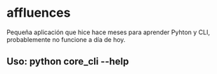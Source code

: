 # affluences
Pequeña aplicación que hice hace meses para aprender Pyhton y CLI, probablemente no funcione a día de hoy. 

## Uso: python core_cli --help

